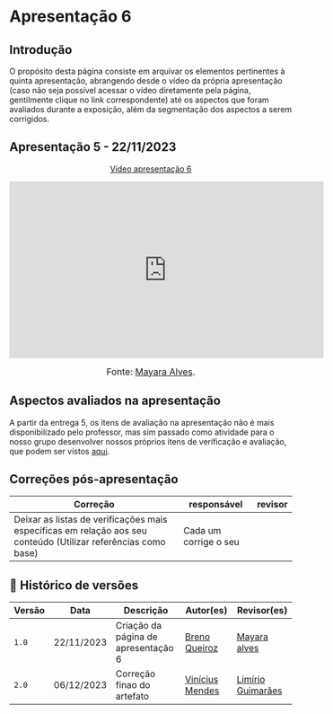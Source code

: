 # Apresentação 6

## Introdução

O propósito desta página consiste em arquivar os elementos pertinentes à quinta apresentação, abrangendo desde o vídeo da própria apresentação (caso não seja possível acessar o vídeo diretamente pela página, gentilmente clique no link correspondente) até os aspectos que foram avaliados durante a exposição, além da segmentação dos aspectos a serem corrigidos.

## Apresentação 5 - 22/11/2023

<p style="text-align: center"><a href="https://youtu.be/3ixiOypU-4Q" target="blanket">Vídeo apresentação 6</a></p>

<p style="text-align: center"><iframe width="560" height="315" src="https://youtu.be/3ixiOypU-4Q" title="YouTube video player" frameborder="0" allow="accelerometer; autoplay; clipboard-write; encrypted-media; gyroscope; picture-in-picture; web-share" allowfullscreen></iframe></p>

<font size="3"><p style="text-align: center">Fonte: [Mayara Alves](https://github/Mayara-tech).</p></font>

## Aspectos avaliados na apresentação

A partir da entrega 5, os itens de avaliação na apresentação não é mais disponibilizado pelo professor, mas sim passado como atividade para o nosso grupo desenvolver nossos próprios itens de verificação e avaliação, que podem ser vistos [aqui](../verificacao/planejamendoDaVerificacao.md).

## Correções pós-apresentação

Correção | responsável | revisor 
--------- | --------------- | ------
Deixar as listas de verificações mais específicas em relação aos seu conteúdo (Utilizar referências como base) | Cada um corrige o seu | |

## 📑 Histórico de versões 

Versão  |   Data   | Descrição | Autor(es) | Revisor(es)
--------- | ------ | ------ | ---------- | ----------
|`1.0` | 22/11/2023| Criação da página de apresentação 6 |[Breno Queiroz](https://github.com/brenob6) |[Mayara alves](https://github.com/mayara-tech) |
|`2.0` | 06/12/2023 | Correção finao do artefato | [Vinícius Mendes](https://github.com/yabamiah) | [Limírio Guimarães](https://github.com/LimirioGuimaraes) |

